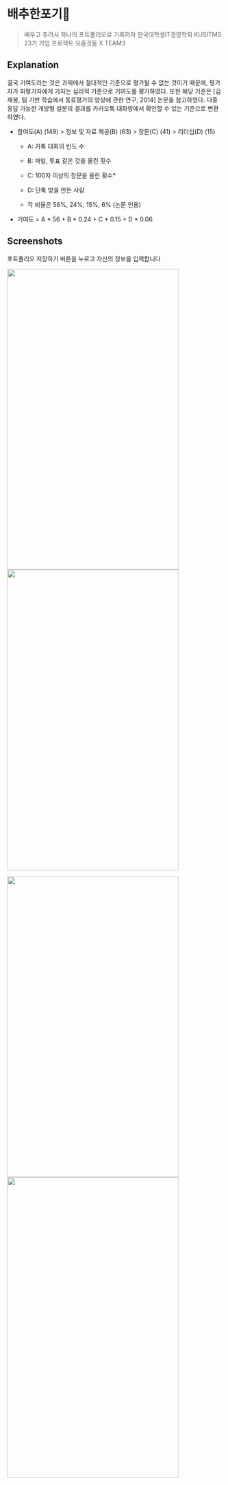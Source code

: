 # 배추한포기🥦 
> 배우고 추려서 하나의 포트폴리오로 기록하자
> 한국대학생IT경영학회 KUSITMS 23기 기업 프로젝트 요즘것들 X TEAM3

## Explanation

결국 기여도라는 것은 과제에서 절대적인 기준으로 평가될 수 없는 것이기 때문에, 
평가자가 피평가자에게 가지는 심리적 기준으로 기여도를 평가하였다.
또한 해당 기준은 [김재봉, 팀 기반 학습에서 동료평가의 양상에 관한 연구, 2014] 논문을 참고하였다.
다중 응답 가능한 개방형 설문의 결과를 카카오톡 대화방에서 확인할 수 있는 기준으로 변환하였다.

* 참여도(A) (149) > 정보 및 자료 제공(B) (63) > 장문(C) (41) > 리더십(D) (15)

  * A: 카톡 대회의 빈도 수
  * B: 파일, 투표 같은 것을 올린 횟수
  * C: 100자 이상의 장문을 올린 횟수*
  * D: 단톡 방을 만든 사람

  * 각 비율은 56%, 24%, 15%, 6% (논문 인용)

* 기여도 = A * 56 + B * 0.24 + C * 0.15 + D * 0.06

## Screenshots

포트폴리오 저장하기 버튼을 누르고 자신의 정보를 입력합니다

<img src="https://user-images.githubusercontent.com/63048392/113374898-369dcf00-93a9-11eb-97de-4e04103c1037.jpg" width="400" height="700"> <img src="https://user-images.githubusercontent.com/63048392/113375748-09522080-93ab-11eb-91e7-9358a1c29853.jpg" width="400" height="700"> 

<img src="https://user-images.githubusercontent.com/55428816/113376548-f0e30580-93ac-11eb-90c1-cef4ecc00767.jpg" width="400" height="700"> <img src="https://user-images.githubusercontent.com/55428816/113376632-196aff80-93ad-11eb-83cb-196eb0db0022.jpg" width="400" height="700"> 














